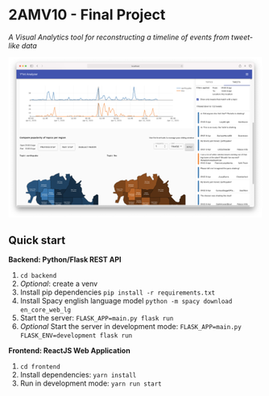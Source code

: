 # 2AMV10 - Final Project
*A Visual Analytics tool for reconstructing a timeline of events from tweet-like data*

![Screenshot of the tool](docs/screenshot.png)

## Quick start

**Backend: Python/Flask REST API**

1. `cd backend`
2. _Optional_: create a venv
3. Install pip dependencies `pip install -r requirements.txt`
4. Install Spacy english language model `python -m spacy download en_core_web_lg`
5. Start the server: `FLASK_APP=main.py flask run`
6. _Optional_ Start the server in development mode: `FLASK_APP=main.py FLASK_ENV=development flask run`

**Frontend: ReactJS Web Application**

1. `cd frontend`
2. Install dependencies: `yarn install`
3. Run in development mode: `yarn run start`
